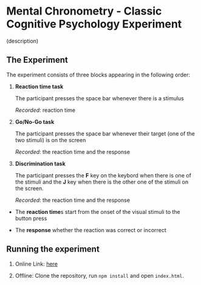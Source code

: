 # Mental Chronometry - Classic Cognitive Psychology Experiment

(description)

## The Experiment

The experiment consists of three blocks appearing in the following order:


1. **Reaction time task**

	The participant presses the space bar whenever there is a stimulus

	*Recorded*: reaction time

2. **Go/No-Go task**

	The participant presses the space bar whenever their target (one of the two stimuli) is on the screen

	*Recorded*: the reaction time and the response

3. **Discrimination task**

	The participant presses the **F** key on the keybord when there is one of the stimuli and the **J** key when there is the other one of the stimuli on the screen.

	*Recorded*: the reaction time and the response


* The **reaction time**s start from the onset of the visual stimuli to the button press

* The **response** whether the reaction was correct or incorrect


## Running the experiment


1. Online Link: [here](https://magpie-exp-mental-chronometry.netlify.com)

2. Offline: Clone the repository, run `npm install` and open `index.html`.
